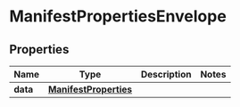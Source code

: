 
# ManifestPropertiesEnvelope

## Properties
Name | Type | Description | Notes
------------ | ------------- | ------------- | -------------
**data** | [**ManifestProperties**](ManifestProperties.md) |  | 



